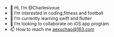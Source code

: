 - 👋 Hi, I’m @Charlesivxue
- 👀 I’m interested in coding,fitness and football
- 🌱 I’m currently learning swift and flutter
- 💞️ I’m looking to collaborate on iOS app program
- 📫 How to reach me aexuchao@163.com

<!---
Charlesivxue/Charlesivxue is a ✨ special ✨ repository because its `README.md` (this file) appears on your GitHub profile.
You can click the Preview link to take a look at your changes.
--->
